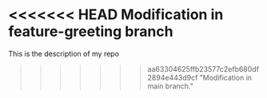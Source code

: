 <<<<<<< HEAD
Modification in feature-greeting branch
=======
This is the description of my repo
>>>>>>> aa63304625ffb23577c2efb680df2894e443d9cf
>>>>>>> "Modification in main branch."
>>>>>>> 

